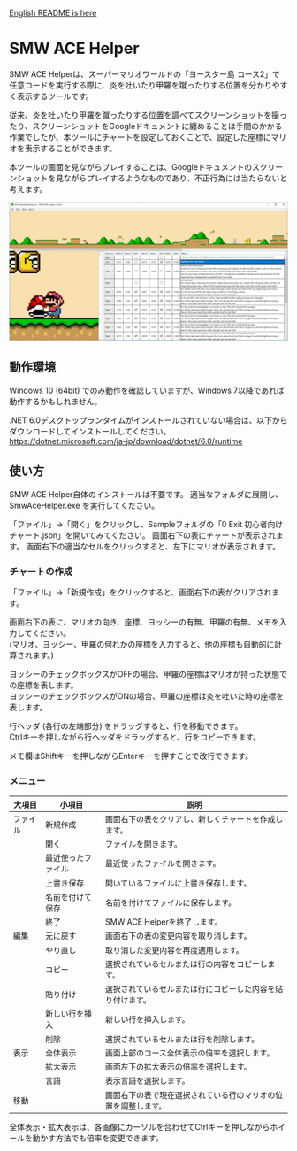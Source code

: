 ﻿[English README is here](README.md)

# SMW ACE Helper

SMW ACE Helperは、スーパーマリオワールドの「ヨースター島 コース2」で任意コードを実行する際に、炎を吐いたり甲羅を蹴ったりする位置を分かりやすく表示するツールです。

従来、炎を吐いたり甲羅を蹴ったりする位置を調べてスクリーンショットを撮ったり、スクリーンショットをGoogleドキュメントに纏めることは手間のかかる作業でしたが、本ツールにチャートを設定しておくことで、設定した座標にマリオを表示することができます。

本ツールの画面を見ながらプレイすることは、Googleドキュメントのスクリーンショットを見ながらプレイするようなものであり、不正行為には当たらないと考えます。

![image](image.png)

## 動作環境

Windows 10 (64bit) でのみ動作を確認していますが、Windows 7以降であれば動作するかもしれません。

.NET 6.0デスクトップランタイムがインストールされていない場合は、以下からダウンロードしてインストールしてください。<br>
https://dotnet.microsoft.com/ja-jp/download/dotnet/6.0/runtime

## 使い方

SMW ACE Helper自体のインストールは不要です。
適当なフォルダに展開し、 SmwAceHelper.exe を実行してください。

「ファイル」→「開く」をクリックし、Sampleフォルダの「0 Exit 初心者向けチャート.json」を開いてみてください。
画面右下の表にチャートが表示されます。
画面右下の適当なセルをクリックすると、左下にマリオが表示されます。

### チャートの作成

「ファイル」→「新規作成」をクリックすると、画面右下の表がクリアされます。

画面右下の表に、マリオの向き、座標、ヨッシーの有無、甲羅の有無、メモを入力してください。<br>
(マリオ、ヨッシー、甲羅の何れかの座標を入力すると、他の座標も自動的に計算されます。)

ヨッシーのチェックボックスがOFFの場合、甲羅の座標はマリオが持った状態での座標を表します。<br>
ヨッシーのチェックボックスがONの場合、甲羅の座標は炎を吐いた時の座標を表します。

行ヘッダ (各行の左端部分) をドラッグすると、行を移動できます。<br>
Ctrlキーを押しながら行ヘッダをドラッグすると、行をコピーできます。

メモ欄はShiftキーを押しながらEnterキーを押すことで改行できます。

### メニュー

|大項目  |小項目            |説明                                                          |
|--------|------------------|--------------------------------------------------------------|
|ファイル|新規作成          |画面右下の表をクリアし、新しくチャートを作成します。          |
|        |開く              |ファイルを開きます。                                          |
|        |最近使ったファイル|最近使ったファイルを開きます。                                |
|        |上書き保存        |開いているファイルに上書き保存します。                        |
|        |名前を付けて保存  |名前を付けてファイルに保存します。                            |
|        |終了              |SMW ACE Helperを終了します。                                  |
|編集    |元に戻す          |画面右下の表の変更内容を取り消します。                        |
|        |やり直し          |取り消した変更内容を再度適用します。                          |
|        |コピー            |選択されているセルまたは行の内容をコピーします。              |
|        |貼り付け          |選択されているセルまたは行にコピーした内容を貼り付けます。    |
|        |新しい行を挿入    |新しい行を挿入します。                                        |
|        |削除              |選択されているセルまたは行を削除します。                      |
|表示    |全体表示          |画面上部のコース全体表示の倍率を選択します。                  |
|        |拡大表示          |画面左下の拡大表示の倍率を選択します。                        |
|        |言語              |表示言語を選択します。                                        |
|移動    |                  |画面右下の表で現在選択されている行のマリオの位置を調整します。|

全体表示・拡大表示は、各画像にカーソルを合わせてCtrlキーを押しながらホイールを動かす方法でも倍率を変更できます。
